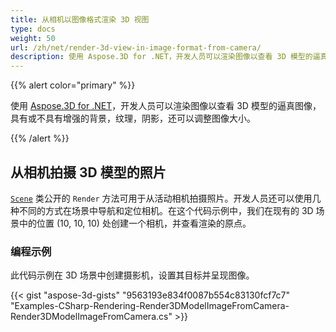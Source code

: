 ```yaml
---
title: 从相机以图像格式渲染 3D 视图
type: docs
weight: 50
url: /zh/net/render-3d-view-in-image-format-from-camera/
description: 使用 Aspose.3D for .NET，开发人员可以渲染图像以查看 3D 模型的逼真图像，具有或不具有增强的背景、纹理、阴影，还可以调整图像大小。
---
```

{{% alert color="primary" %}}

使用 [Aspose.3D for .NET](https://products.aspose.com/3d/net/)，开发人员可以渲染图像以查看 3D 模型的逼真图像，具有或不具有增强的背景，纹理，阴影，还可以调整图像大小。

{{% /alert %}}
##  **从相机拍摄 3D 模型的照片**
[`Scene`](https://reference.aspose.com/3d/net/aspose.threed/scene) 类公开的 `Render` 方法可用于从活动相机拍摄照片。开发人员还可以使用几种不同的方式在场景中导航和定位相机。在这个代码示例中，我们在现有的 3D 场景中的位置 (10, 10, 10) 处创建一个相机，并查看渲染的原点。
###  **编程示例**
此代码示例在 3D 场景中创建摄影机，设置其目标并呈现图像。

{{< gist "aspose-3d-gists" "9563193e834f0087b554c83130fcf7c7" "Examples-CSharp-Rendering-Render3DModelImageFromCamera-Render3DModelImageFromCamera.cs" >}}
